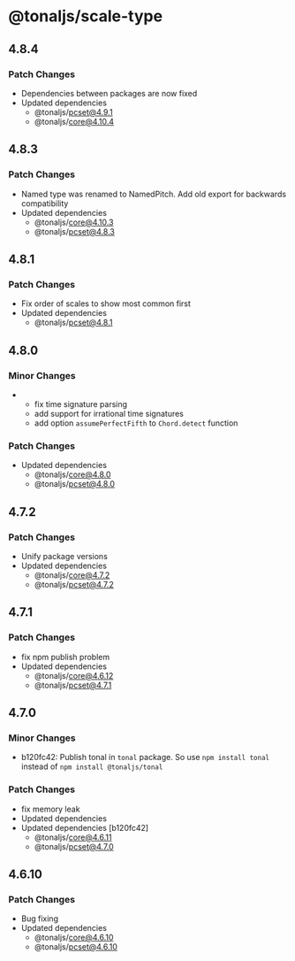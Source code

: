 # @tonaljs/scale-type

## 4.8.4

### Patch Changes

- Dependencies between packages are now fixed
- Updated dependencies
  - @tonaljs/pcset@4.9.1
  - @tonaljs/core@4.10.4

## 4.8.3

### Patch Changes

- Named type was renamed to NamedPitch. Add old export for backwards compatibility
- Updated dependencies
  - @tonaljs/core@4.10.3
  - @tonaljs/pcset@4.8.3

## 4.8.1

### Patch Changes

- Fix order of scales to show most common first
- Updated dependencies
  - @tonaljs/pcset@4.8.1

## 4.8.0

### Minor Changes

- - fix time signature parsing
  - add support for irrational time signatures
  - add option `assumePerfectFifth` to `Chord.detect` function

### Patch Changes

- Updated dependencies
  - @tonaljs/core@4.8.0
  - @tonaljs/pcset@4.8.0

## 4.7.2

### Patch Changes

- Unify package versions
- Updated dependencies
  - @tonaljs/core@4.7.2
  - @tonaljs/pcset@4.7.2

## 4.7.1

### Patch Changes

- fix npm publish problem
- Updated dependencies
  - @tonaljs/core@4.6.12
  - @tonaljs/pcset@4.7.1

## 4.7.0

### Minor Changes

- b120fc42: Publish tonal in `tonal` package. So use `npm install tonal` instead of `npm install @tonaljs/tonal`

### Patch Changes

- fix memory leak
- Updated dependencies
- Updated dependencies [b120fc42]
  - @tonaljs/core@4.6.11
  - @tonaljs/pcset@4.7.0

## 4.6.10

### Patch Changes

- Bug fixing
- Updated dependencies
  - @tonaljs/core@4.6.10
  - @tonaljs/pcset@4.6.10
